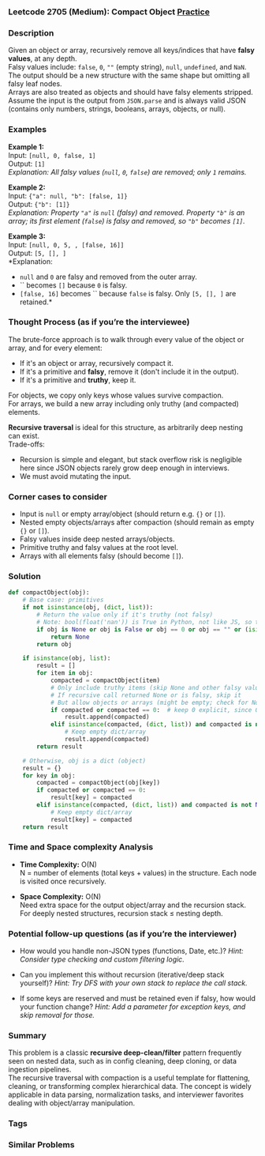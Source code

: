 ### Leetcode 2705 (Medium): Compact Object [Practice](https://leetcode.com/problems/compact-object)

### Description  
Given an object or array, recursively remove all keys/indices that have **falsy values**, at any depth.  
Falsy values include: `false`, `0`, `""` (empty string), `null`, `undefined`, and `NaN`.  
The output should be a new structure with the same shape but omitting all falsy leaf nodes.  
Arrays are also treated as objects and should have falsy elements stripped.  
Assume the input is the output from `JSON.parse` and is always valid JSON (contains only numbers, strings, booleans, arrays, objects, or null).

### Examples  

**Example 1:**  
Input: `[null, 0, false, 1]`  
Output: `[1]`  
*Explanation: All falsy values (`null`, `0`, `false`) are removed; only `1` remains.*

**Example 2:**  
Input: `{"a": null, "b": [false, 1]}`  
Output: `{"b": [1]}`  
*Explanation: Property `"a"` is `null` (falsy) and removed. Property `"b"` is an array; its first element (`false`) is falsy and removed, so `"b"` becomes `[1]`.*

**Example 3:**  
Input: `[null, 0, 5, , [false, 16]]`  
Output: `[5, [], ]`  
*Explanation:  
- `null` and `0` are falsy and removed from the outer array.  
- `` becomes `[]` because `0` is falsy.  
- `[false, 16]` becomes `` because `false` is falsy. Only `[5, [], ]` are retained.*

### Thought Process (as if you’re the interviewee)  
The brute-force approach is to walk through every value of the object or array, and for every element:
- If it's an object or array, recursively compact it.
- If it's a primitive and **falsy**, remove it (don't include it in the output).
- If it's a primitive and **truthy**, keep it.

For objects, we copy only keys whose values survive compaction.  
For arrays, we build a new array including only truthy (and compacted) elements.

**Recursive traversal** is ideal for this structure, as arbitrarily deep nesting can exist.  
Trade-offs:  
- Recursion is simple and elegant, but stack overflow risk is negligible here since JSON objects rarely grow deep enough in interviews.
- We must avoid mutating the input.

### Corner cases to consider  
- Input is `null` or empty array/object (should return e.g. `{}` or `[]`).
- Nested empty objects/arrays after compaction (should remain as empty `{}` or `[]`).
- Falsy values inside deep nested arrays/objects.
- Primitive truthy and falsy values at the root level.
- Arrays with all elements falsy (should become `[]`).

### Solution

```python
def compactObject(obj):
    # Base case: primitives
    if not isinstance(obj, (dict, list)):
        # Return the value only if it's truthy (not falsy)
        # Note: bool(float('nan')) is True in Python, not like JS, so treat float('nan') manually
        if obj is None or obj is False or obj == 0 or obj == "" or (isinstance(obj, float) and obj != obj):
            return None
        return obj

    if isinstance(obj, list):
        result = []
        for item in obj:
            compacted = compactObject(item)
            # Only include truthy items (skip None and other falsy values)
            # If recursive call returned None or is falsy, skip it
            # But allow objects or arrays (might be empty; check for None explicitly)
            if compacted or compacted == 0:  # keep 0 explicit, since 0 is falsy
                result.append(compacted)
            elif isinstance(compacted, (dict, list)) and compacted is not None:
                # Keep empty dict/array
                result.append(compacted)
        return result

    # Otherwise, obj is a dict (object)
    result = {}
    for key in obj:
        compacted = compactObject(obj[key])
        if compacted or compacted == 0:
            result[key] = compacted
        elif isinstance(compacted, (dict, list)) and compacted is not None:
            # Keep empty dict/array
            result[key] = compacted
    return result
```

### Time and Space complexity Analysis  

- **Time Complexity:** O(N)  
  N = number of elements (total keys + values) in the structure. Each node is visited once recursively.

- **Space Complexity:** O(N)  
  Need extra space for the output object/array and the recursion stack. For deeply nested structures, recursion stack ≤ nesting depth.

### Potential follow-up questions (as if you’re the interviewer)  

- How would you handle non-JSON types (functions, Date, etc.)?
  *Hint: Consider type checking and custom filtering logic.*

- Can you implement this without recursion (iterative/deep stack yourself)?
  *Hint: Try DFS with your own stack to replace the call stack.*

- If some keys are reserved and must be retained even if falsy, how would your function change?
  *Hint: Add a parameter for exception keys, and skip removal for those.*

### Summary
This problem is a classic **recursive deep-clean/filter** pattern frequently seen on nested data, such as in config cleaning, deep cloning, or data ingestion pipelines.  
The recursive traversal with compaction is a useful template for flattening, cleaning, or transforming complex hierarchical data. The concept is widely applicable in data parsing, normalization tasks, and interviewer favorites dealing with object/array manipulation.

### Tags

### Similar Problems
